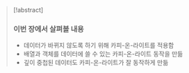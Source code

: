 >[!abstract]
>### 이번 장에서 살펴볼 내용
>- 데이터가 바뀌지 않도록 하기 위해 카피-온-라이트를 적용함
>- 배열과 객체를 데이터에 쓸 수 있는 카피-온-라이트 동작을 만듦
>- 깊이 중첩된 데이터도 카피-온-라이트가 잘 동작하게 만듦

